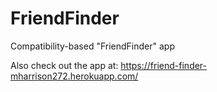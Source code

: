 # FriendFinder
Compatibility-based "FriendFinder" app

Also check out the app at: https://friend-finder-mharrison272.herokuapp.com/
